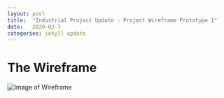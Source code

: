 ```yaml
---
layout: post
title:  "Industrial Project Update - Project Wireframe Prototype 1"
date:   2020-02-7
categories: jekyll update
---
```


# The Wireframe 

![Image of Wireframe]({{site.github.url}}/assets/images/pratik.png)
